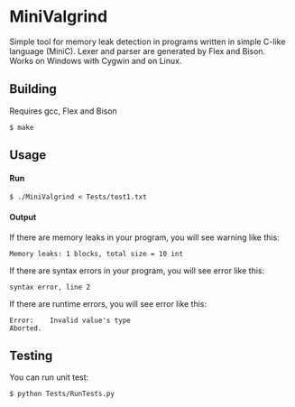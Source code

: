 # MiniValgrind
Simple tool for memory leak detection in programs written in simple C-like language (MiniC).
Lexer and parser are generated by Flex and Bison.  
Works on Windows with Cygwin and on Linux.
## Building
Requires gcc, Flex and Bison
```
$ make
```

## Usage
#### Run
```
$ ./MiniValgrind < Tests/test1.txt
```
#### Output
If there are memory leaks in your program, you will see warning like this:
```
Memory leaks: 1 blocks, total size = 10 int
```
If there are syntax errors in your program, you will see error like this:
```
syntax error, line 2
```
If there are runtime errors, you will see error like this:
```
Error:    Invalid value's type
Aborted.
```

## Testing
You can run unit test:
```
$ python Tests/RunTests.py
```